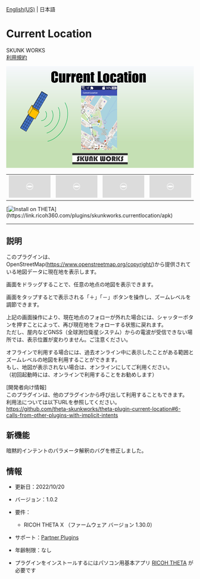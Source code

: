 [English(US)](README.md) | 日本語

# Current Location
SKUNK WORKS  
[利用規約](https://theta360.com/en/legal/terms_of_use_plugins/)

<div align="center">
 <img src="1.png">
 <table>
  <tr>
   <td><img src="../../resources/common/img/noimg.png"></td>
   <td><img src="../../resources/common/img/noimg.png"></td>
   <td><img src="../../resources/common/img/noimg.png"></td>
   <td><img src="../../resources/common/img/noimg.png"></td>
  </tr>
 </table>
</div>

[![Install on THETA](https://assets.ricoh360.com/image/upload/v1/front/theta/install-button.svg?)](https://link.ricoh360.com/plugins/skunkworks.currentlocation/apk)

***

## 説明
このプラグインは、OpenStreetMap(https://www.openstreetmap.org/copyright/)から提供されている地図データに現在地を表示します。  
  
画面をドラッグすることで、任意の地点の地図を表示できます。  
  
画面をタップするとで表示される「＋」「－」ボタンを操作し、ズームレベルを調節できます。  
  
上記の画面操作により、現在地点のフォローが外れた場合には、シャッターボタンを押すことによって、再び現在地をフォローする状態に戻れます。  
ただし、屋内などGNSS（全球測位衛星システム）からの電波が受信できない場所では、表示位置が変わりません。ご注意ください。  
  
オフラインで利用する場合には、過去オンライン中に表示したことがある範囲とズームレベルの地図を利用することができます。  
もし、地図が表示されない場合は、オンラインにしてご利用ください。  
（初回起動時には、オンラインで利用することをお勧めします）  
  
[開発者向け情報]  
このプラグインは、他のプラグインから呼び出して利用することもできます。  
利用法については以下URLを参照してください。  
https://github.com/theta-skunkworks/theta-plugin-current-location#6-calls-from-other-plugins-with-implicit-intents  

## 新機能
暗黙的インテントのパラメータ解釈のバグを修正しました。

## 情報
  * 更新日：2022/10/20
  * バージョン：1.0.2
  * 要件：
    * RICOH THETA X （ファームウェア バージョン 1.30.0）
  * サポート：[Partner Plugins](https://github.com/theta-skunkworks/theta-plugin-current-location)
  * 年齢制限：なし

* プラグインをインストールするにはパソコン用基本アプリ [RICOH THETA](https://theta360.com/ja/about/application/pc.html#app-detail-01) が必要です
